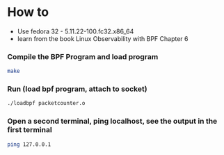 # How to
- Use fedora 32 - 5.11.22-100.fc32.x86_64
- learn from the book Linux Observability with BPF Chapter 6
### Compile the BPF Program and load program
```bash
make
```
### Run (load bpf program, attach to socket) 
```bash
./loadbpf packetcounter.o
```
### Open a second terminal, ping localhost, see the output in the first terminal
```bash
ping 127.0.0.1
```
